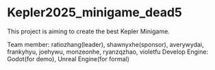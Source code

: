 # Kepler2025_minigame_dead5

This project is aiming to create the best Kepler Minigame.

Team member: ratiozhang(leader), shawnyxhe(sponsor), averywydai, frankyhyu, joehywu, monzeonhe, ryanzqzhao, violetfu
Develop Engine: Godot(for demo), Unreal Engine(for formal)
